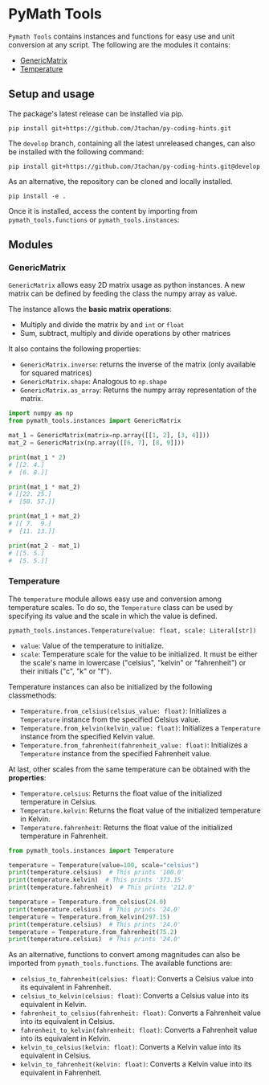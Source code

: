 # PyMath Tools

`Pymath Tools` contains instances and functions for easy use and unit conversion at any script.
The following are the modules it contains:

* [GenericMatrix](#genericmatrix)
* [Temperature](#temperature)

## Setup and usage

The package's latest release can be installed via pip.
```commandline
pip install git+https://github.com/Jtachan/py-coding-hints.git
```

The `develop` branch, containing all the latest unreleased changes, can also be installed with the following command:
```commandline
pip install git+https://github.com/Jtachan/py-coding-hints.git@develop
```

As an alternative, the repository can be cloned and locally installed.
```commandline
pip install -e .
```

Once it is installed, access the content by importing from `pymath_tools.functions` or `pymath_tools.instances`:

## Modules

### GenericMatrix

`GenericMatrix` allows easy 2D matrix usage as python instances.
A new matrix can be defined by feeding the class the numpy array as value.

The instance allows the **basic matrix operations**:
* Multiply and divide the matrix by and `int` or `float`
* Sum, subtract, multiply and divide operations by other matrices

It also contains the following properties:
* `GenericMatrix.inverse`: returns the inverse of the matrix (only available for squared matrices)
* `GenericMatrix.shape`: Analogous to `np.shape`
* `GenericMatrix.as_array`: Returns the numpy array representation of the matrix.
````python
import numpy as np
from pymath_tools.instances import GenericMatrix

mat_1 = GenericMatrix(matrix=np.array([[1, 2], [3, 4]]))
mat_2 = GenericMatrix(np.array([[6, 7], [8, 9]]))

print(mat_1 * 2)
# [[2. 4.]
#  [6. 8.]]

print(mat_1 * mat_2)
# [[22. 25.]
#  [50. 57.]]

print(mat_1 + mat_2)
# [[ 7.  9.]
#  [11. 13.]]

print(mat_2 - mat_1)
# [[5. 5.]
#  [5. 5.]]
````

### Temperature

The `temperature` module allows easy use and conversion among temperature scales. 
To do so, the `Temperature` class can be used by specifying its value and the scale in which the value is defined.

`pymath_tools.instances.Temperature(value: float, scale: Literal[str])`

* `value`: Value of the temperature to initialize.
* `scale`: Temperature scale for the value to be initialized. It must be either the scale's name in lowercase ("celsius", "kelvin" or "fahrenheit") or their initials ("c", "k" or "f").

Temperature instances can also be initialized by the following classmethods:

* `Temperature.from_celsius(celsius_value: float)`: Initializes a `Temperature` instance from the specified Celsius value.
* `Temperature.from_kelvin(kelvin_value: float)`: Initializes a `Temperature` instance from the specified Kelvin value.
* `Temperature.from_fahrenheit(fahrenheit_value: float)`: Initializes a `Temperature` instance from the specified Fahrenheit value.

At last, other scales from the same temperature can be obtained with the **properties**:

* `Temperature.celsius`: Returns the float value of the initialized temperature in Celsius.
* `Temperature.kelvin`: Returns the float value of the initialized temperature in Kelvin.
* `Temperature.fahrenheit`: Returns the float value of the initialized temperature in Fahrenheit.

```python
from pymath_tools.instances import Temperature

temperature = Temperature(value=100, scale="celsius")
print(temperature.celsius)  # This prints '100.0'
print(temperature.kelvin)  # This prints '373.15'
print(temperature.fahrenheit)  # This prints '212.0'

temperature = Temperature.from_celsius(24.0)
print(temperature.celsius)  # This prints '24.0'
temperature = Temperature.from_kelvin(297.15)
print(temperature.celsius)  # This prints '24.0'
temperature = Temperature.from_fahrenheit(75.2)
print(temperature.celsius)  # This prints '24.0'
```

As an alternative, functions to convert among magnitudes can also be imported from `pymath_tools.functions`.
The available functions are:
- `celsius_to_fahrenheit(celsius: float)`: Converts a Celsius value into its equivalent in Fahrenheit.
- `celsius_to_kelvin(celsius: float)`: Converts a Celsius value into its equivalent in Kelvin.
- `fahrenheit_to_celsius(fahrenheit: float)`: Converts a Fahrenheit value into its equivalent in Celsius.
- `fahrenheit_to_kelvin(fahrenheit: float)`: Converts a Fahrenheit value into its equivalent in Kelvin.
- `kelvin_to_celsius(kelvin: float)`: Converts a Kelvin value into its equivalent in Celsius.
- `kelvin_to_fahrenheit(kelvin: float)`: Converts a Kelvin value into its equivalent in Fahrenheit.

